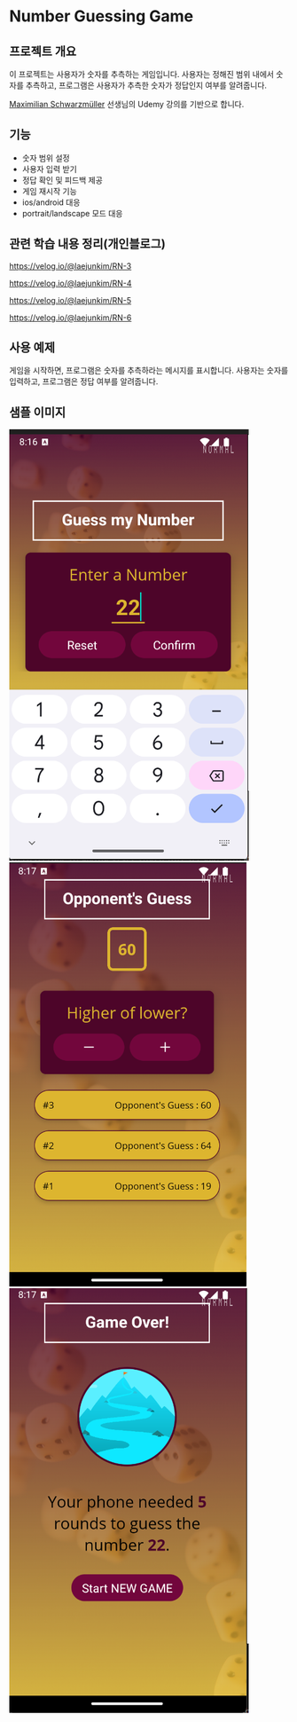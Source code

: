 # Number Guessing Game

## 프로젝트 개요

이 프로젝트는 사용자가 숫자를 추측하는 게임입니다. 사용자는 정해진 범위 내에서 숫자를 추측하고, 프로그램은 사용자가 추측한 숫자가 정답인지 여부를 알려줍니다.

[Maximilian Schwarzmüller](https://www.linkedin.com/in/maximilian-schwarzmueller/) 선생님의 Udemy 강의를 기반으로 합니다.

## 기능

- 숫자 범위 설정
- 사용자 입력 받기
- 정답 확인 및 피드백 제공
- 게임 재시작 기능
- ios/android 대응
- portrait/landscape 모드 대응

## 관련 학습 내용 정리(개인블로그)

https://velog.io/@laejunkim/RN-3

https://velog.io/@laejunkim/RN-4

https://velog.io/@laejunkim/RN-5

https://velog.io/@laejunkim/RN-6

## 사용 예제

게임을 시작하면, 프로그램은 숫자를 추측하라는 메시지를 표시합니다. 사용자는 숫자를 입력하고, 프로그램은 정답 여부를 알려줍니다.

## 샘플 이미지

![Sample 1](assets/images/samples/sample1.png)
![Sample 2](assets/images/samples/sample2.png)
![Sample 3](assets/images/samples/sample3.png)
